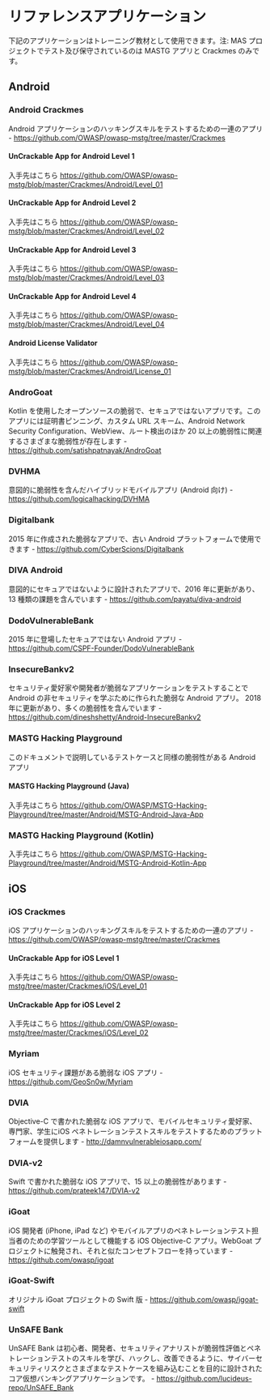 # リファレンスアプリケーション

下記のアプリケーションはトレーニング教材として使用できます。注: MAS プロジェクトでテスト及び保守されているのは MASTG アプリと Crackmes のみです。

## Android

### Android Crackmes

Android アプリケーションのハッキングスキルをテストするための一連のアプリ - <https://github.com/OWASP/owasp-mstg/tree/master/Crackmes>

#### UnCrackable App for Android Level 1

入手先はこちら <https://github.com/OWASP/owasp-mstg/blob/master/Crackmes/Android/Level_01>

#### UnCrackable App for Android Level 2

入手先はこちら <https://github.com/OWASP/owasp-mstg/blob/master/Crackmes/Android/Level_02>

#### UnCrackable App for Android Level 3

入手先はこちら <https://github.com/OWASP/owasp-mstg/blob/master/Crackmes/Android/Level_03>

#### UnCrackable App for Android Level 4

入手先はこちら <https://github.com/OWASP/owasp-mstg/blob/master/Crackmes/Android/Level_04>

#### Android License Validator

入手先はこちら <https://github.com/OWASP/owasp-mstg/blob/master/Crackmes/Android/License_01>

### AndroGoat

Kotlin を使用したオープンソースの脆弱で、セキュアではないアプリです。このアプリには証明書ピンニング、カスタム URL スキーム、Android Network Security Configuration、WebView、ルート検出のほか 20 以上の脆弱性に関連するさまざまな脆弱性が存在します  - <https://github.com/satishpatnayak/AndroGoat>

### DVHMA

意図的に脆弱性を含んだハイブリッドモバイルアプリ (Android 向け) - <https://github.com/logicalhacking/DVHMA>

### Digitalbank

2015 年に作成された脆弱なアプリで、古い Android プラットフォームで使用できます - <https://github.com/CyberScions/Digitalbank>

### DIVA Android

意図的にセキュアではないように設計されたアプリで、2016 年に更新があり、13 種類の課題を含んでいます - <https://github.com/payatu/diva-android>

### DodoVulnerableBank

2015 年に登場したセキュアではない Android アプリ - <https://github.com/CSPF-Founder/DodoVulnerableBank>

### InsecureBankv2

セキュリティ愛好家や開発者が脆弱なアプリケーションをテストすることで Android の非セキュリティを学ぶために作られた脆弱な Android アプリ。 2018 年に更新があり、多くの脆弱性を含んでいます - <https://github.com/dineshshetty/Android-InsecureBankv2>

### MASTG Hacking Playground

このドキュメントで説明しているテストケースと同様の脆弱性がある Android アプリ

#### MASTG Hacking Playground (Java)

入手先はこちら <https://github.com/OWASP/MSTG-Hacking-Playground/tree/master/Android/MSTG-Android-Java-App>

### MASTG Hacking Playground (Kotlin)

入手先はこちら <https://github.com/OWASP/MSTG-Hacking-Playground/tree/master/Android/MSTG-Android-Kotlin-App>

## iOS

### iOS Crackmes

iOS アプリケーションのハッキングスキルをテストするための一連のアプリ - <https://github.com/OWASP/owasp-mstg/tree/master/Crackmes>

#### UnCrackable App for iOS Level 1

入手先はこちら <https://github.com/OWASP/owasp-mstg/tree/master/Crackmes/iOS/Level_01>

#### UnCrackable App for iOS Level 2

入手先はこちら <https://github.com/OWASP/owasp-mstg/tree/master/Crackmes/iOS/Level_02>

### Myriam

iOS セキュリティ課題がある脆弱な iOS アプリ - <https://github.com/GeoSn0w/Myriam>

### DVIA

Objective-C で書かれた脆弱な iOS アプリで、モバイルセキュリティ愛好家、専門家、学生にiOS ペネトレーションテストスキルをテストするためのプラットフォームを提供します - <http://damnvulnerableiosapp.com/>

### DVIA-v2

Swift で書かれた脆弱な iOS アプリで、15 以上の脆弱性があります - <https://github.com/prateek147/DVIA-v2>

### iGoat

iOS 開発者 (iPhone, iPad など) やモバイルアプリのペネトレーションテスト担当者のための学習ツールとして機能する iOS Objective-C アプリ。WebGoat プロジェクトに触発され、それと似たコンセプトフローを持っています - <https://github.com/owasp/igoat>

### iGoat-Swift

オリジナル iGoat プロジェクトの Swift 版 - <https://github.com/owasp/igoat-swift>

### UnSAFE Bank

UnSAFE Bank は初心者、開発者、セキュリティアナリストが脆弱性評価とペネトレーションテストのスキルを学び、ハックし、改善できるように、サイバーセキュリティリスクとさまざまなテストケースを組み込むことを目的に設計されたコア仮想バンキングアプリケーションです。 - <https://github.com/lucideus-repo/UnSAFE_Bank>

